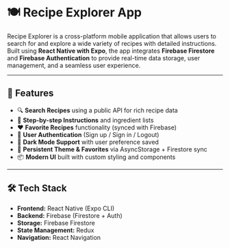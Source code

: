 # 🍽️ Recipe Explorer App

Recipe Explorer is a cross-platform mobile application that allows users to search for and explore a wide variety of recipes with detailed instructions. Built using **React Native with Expo**, the app integrates **Firebase Firestore** and **Firebase Authentication** to provide real-time data storage, user management, and a seamless user experience.

---

## 🚀 Features

- 🔍 **Search Recipes** using a public API for rich recipe data
- 📝 **Step-by-step Instructions** and ingredient lists
- ❤️ **Favorite Recipes** functionality (synced with Firebase)
- 👤 **User Authentication** (Sign up / Sign in / Logout)
- 🌙 **Dark Mode Support** with user preference saved
- 🔄 **Persistent Theme & Favorites** via AsyncStorage + Firestore sync
- 📦 **Modern UI** built with custom styling and components

---

## 🛠️ Tech Stack

- **Frontend:** React Native (Expo CLI)
- **Backend:** Firebase (Firestore + Auth)
- **Storage:** Firebase Firestore 
- **State Management:** Redux
- **Navigation:** React Navigation



